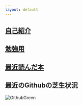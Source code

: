 ```yaml
---
layout: default
---
```


## [自己紹介](./SelfIntroduction/SelfIntroduction.md)

## [勉強用](./Study/Study.md)

## [最近読んだ本](./Book/Book.md)


## 最近のGithubの芝生状況

![GithubGreen](https://ghchart.rshah.org/malibu-cola)
